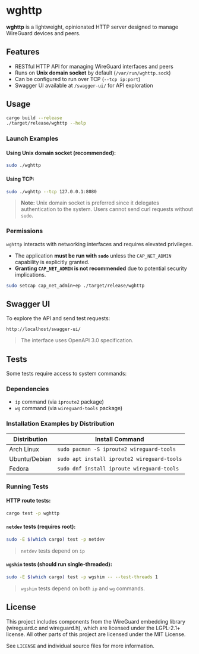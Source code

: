 # wghttp

**wghttp** is a lightweight, opinionated HTTP server designed to manage WireGuard devices and peers.

## Features

- RESTful HTTP API for managing WireGuard interfaces and peers
- Runs on **Unix domain socket** by default (`/var/run/wghttp.sock`)
- Can be configured to run over TCP (`--tcp ip:port`)
- Swagger UI available at `/swagger-ui/` for API exploration

## Usage

```bash
cargo build --release
./target/release/wghttp --help
```

### Launch Examples

#### Using Unix domain socket (recommended):

```bash
sudo ./wghttp
```

#### Using TCP:

```bash
sudo ./wghttp --tcp 127.0.0.1:8080
```

> **Note:** Unix domain socket is preferred since it delegates authentication to the system. Users cannot send curl requests without `sudo`.

### Permissions

`wghttp` interacts with networking interfaces and requires elevated privileges.

- The application **must be run with `sudo`** unless the `CAP_NET_ADMIN` capability is explicitly granted.
- **Granting `CAP_NET_ADMIN` is not recommended** due to potential security implications.

```bash
sudo setcap cap_net_admin+ep ./target/release/wghttp
```

## Swagger UI

To explore the API and send test requests:

```
http://localhost/swagger-ui/
```

> The interface uses OpenAPI 3.0 specification.

## Tests

Some tests require access to system commands:

### Dependencies

- `ip` command (via `iproute2` package)
- `wg` command (via `wireguard-tools` package)

### Installation Examples by Distribution

| Distribution | Install Command |
|--------------|------------------|
| Arch Linux   | `sudo pacman -S iproute2 wireguard-tools` |
| Ubuntu/Debian | `sudo apt install iproute2 wireguard-tools` |
| Fedora       | `sudo dnf install iproute wireguard-tools` |

### Running Tests

#### HTTP route tests:

```bash
cargo test -p wghttp
```

#### `netdev` tests (requires root):

```bash
sudo -E $(which cargo) test -p netdev
```

> `netdev` tests depend on `ip`

#### `wgshim` tests (should run single-threaded):

```bash
sudo -E $(which cargo) test -p wgshim -- --test-threads 1
```

> `wgshim` tests depend on both `ip` and `wg` commands.

## License

This project includes components from the WireGuard embedding library (wireguard.c and wireguard.h), which are licensed under the LGPL-2.1+ license. All other parts of this project are licensed under the MIT License.

See `LICENSE` and individual source files for more information.
